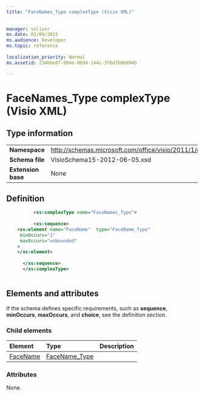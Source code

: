 ```yaml
---
title: "FaceNames_Type complexType (Visio XML)"
 
 
manager: soliver
ms.date: 03/09/2015
ms.audience: Developer
ms.topic: reference
 
localization_priority: Normal
ms.assetid: 234bbe07-004e-0604-144c-376d7b06994b

---
```


# FaceNames_Type complexType (Visio XML)

## Type information

|||
|:-----|:-----|
|**Namespace** <br/> |http://schemas.microsoft.com/office/visio/2011/1/core  <br/> |
|**Schema file** <br/> |VisioSchema15-2012-06-05.xsd  <br/> |
|**Extension base** <br/> |None  <br/> |
   
## Definition

```XML
          <xs:complexType name="FaceNames_Type">
          
          <xs:sequence>
    <xs:element name="FaceName"  type="FaceName_Type"
     minOccurs="1"
     maxOccurs="unbounded"
    >
    </xs:element>
    
      </xs:sequence>
      </xs:complexType>
      
```

## Elements and attributes

If the schema defines specific requirements, such as **sequence**, **minOccurs**, **maxOccurs**, and **choice**, see the definition section. 
  
### Child elements

|**Element**|**Type**|**Description**|
|:-----|:-----|:-----|
|[FaceName](facename-element-facenames_type-complextypevisio-xml.md) <br/> |[FaceName_Type](facename_type-complextypevisio-xml.md) <br/> ||
   
### Attributes

None.
  


